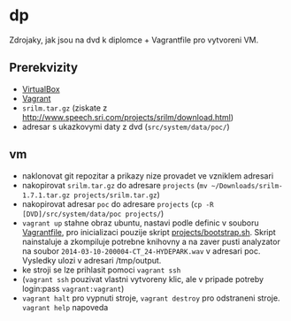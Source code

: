 # dp

Zdrojaky, jak jsou na dvd k diplomce + Vagrantfile pro vytvoreni VM.

## Prerekvizity

 - [VirtualBox](https://www.virtualbox.org/)
 - [Vagrant](https://www.vagrantup.com/)
 - `srilm.tar.gz` (ziskate z http://www.speech.sri.com/projects/srilm/download.html)
 - adresar s ukazkovymi daty z dvd (`src/system/data/poc/`)
 
## vm
 - naklonovat git repozitar a prikazy nize provadet ve vzniklem adresari
 - nakopirovat `srilm.tar.gz` do adresare `projects` (`mv ~/Downloads/srilm-1.7.1.tar.gz projects/srilm.tar.gz`)
 - nakopirovat adresar `poc` do adresare `projects` (`cp -R [DVD]/src/system/data/poc projects/`)
 - `vagrant up` stahne obraz ubuntu, nastavi podle definic v souboru [Vagrantfile](Vagrantfile), pro inicializaci pouzije skript [projects/bootstrap.sh](projects/bootstrap.sh). Skript nainstaluje a zkompiluje potrebne knihovny a na zaver pusti analyzator na soubor `2014-03-10-200004-CT_24-HYDEPARK.wav` v adresari poc. Vysledky ulozi v adresari /tmp/output.
 - ke stroji se lze prihlasit pomoci `vagrant ssh`
 - (`vagrant ssh` pouzivat vlastni vytvoreny klic, ale v pripade potreby login:pass `vagrant:vagrant`)
 - `vagrant halt` pro vypnuti stroje, `vagrant destroy` pro odstraneni stroje. `vagrant help` napoveda
